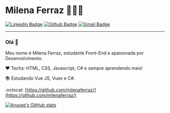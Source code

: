 # Milena Ferraz 👩🏾‍💻

[![Linkedin Badge](https://img.shields.io/badge/-LinkedIn-blue?style=flat-square&logo=Linkedin&logoColor=white&link=https://www.linkedin.com/in/milenaferrazz/)](https://www.linkedin.com/in/milenaferrazz/)
[![Github Badge](https://img.shields.io/badge/-Github-000?style=flat-square&logo=Github&logoColor=white&link=https://github.com/milenaferraz)](https://github.com/milenaferraz)
[![Gmail Badge](https://img.shields.io/badge/-Gmail-c14438?style=flat-square&logo=Gmail&logoColor=white&link=mailto:milenaferraz@gmail.com)](mailto:milenaferraz@gmail.com)
<!-- [![Whatsapp Badge](https://img.shields.io/badge/-Whatsapp-4CA143?style=flat-square&labelColor=4CA143&logo=whatsapp&logoColor=white&link=https://api.whatsapp.com/send?phone=5512981888611&text=Olá!)](https://api.whatsapp.com/send?phone=5512981888611&text=Olá!) -->
***
### Olá 👋

Meu nome é Milena Ferraz, estudante Front-End e apaixonada por Desenvolvimento. 

❤️ Techs: HTML, CSS, Javascript, C# e sempre aprendendo mais!

📚 Estudando Vue JS, Vuex e C#.

:octocat: [https://github.com/milenaferraz/](https://github.com/milenaferraz/)

[![Anurag's GitHub stats](https://github-readme-stats.vercel.app/api?username=milenaferraz&theme=tokyonight&show_icons=true)](https://github.com/milenaferraz/github-readme-stats)



